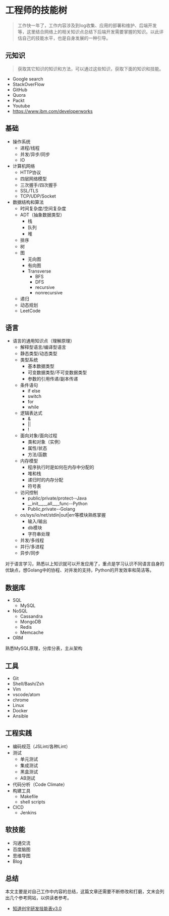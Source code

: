# 工程师的技能树
>工作快一年了，工作内容涉及到log收集、应用的部署和维护、后端开发等，这里结合网络上的相关知识点总结下后端开发需要掌握的知识。以此评估自己的技能水平，也是自身发展的一种引导。

## 元知识
>获取其它知识的知识和方法，可以通过这些知识，获取下面的知识和技能。

- Google search
- StackOverFlow
- GitHub
- Quora
- Packt
- Youtube
- https://www.ibm.com/developerworks

## 基础
- 操作系统
    - 进程/线程
    - 并发/异步/同步
    - IO
- 计算机网络
    - HTTP协议
    - 四层网络模型
    - 三次握手/四次握手
    - SSL/TLS
    - TCP/UDP/Socket
- 数据结构和算法
    - 时间复杂度/空间复杂度
    - ADT（抽象数据类型）
        - 栈
        - 队列
        - 堆
    - 排序
    - 树
    - 图
        - 无向图
        - 有向图
        - Transverse
            - BFS
            - DFS
            - recursive
            - nonrecursive
    - 递归
    - 动态规划
    - LeetCode

## 语言
- 语言的通用知识点（理解原理）
    - 解释型语言/编译型语言
    - 静态类型/动态类型
    - 类型系统
        - 基本数据类型
        - 可变数据类型/不可变数据类型
        - 参数的引用传递/副本传递
    - 条件语句
        - if else
        - switch
        - for
        - while
    - 逻辑表达式
        - &
        - ||
        - !
    - 面向对象/面向过程
        - 类和对象（实例）
        - 属性/状态
        - 方法/函数
    - 内存模型
        - 程序执行时是如何在内存中分配的
        - 堆和栈
        - 递归时的内存分配
        - 符号表
    - 访问控制
        - public/private/protect--Java
        - \_\_init\_\_,\_\_all\_\_,\_func--Python
        - Public,private--Golang
    - os/sys/io/net/stdin|out|err等模块熟练掌握
        - 输入/输出
        - db模块
        - 字符串处理
    - 并发/多线程
    - 并行/多进程
    - 异步/同步

对于语言学习，熟悉以上知识就可以开发应用了，重点是学习认识不同语言自身的优缺点，想Golang中的协程、对并发的支持，Python的开发效率和简洁等。

## 数据库
- SQL
    - MySQL
- NoSQL
    - Cassandra
    - MongoDB
    - Redis
    - Memcache
- ORM

熟悉MySQL原理，分库分表，主从架构

## 工具
- Git
- Shell/Bash/Zsh
- Vim
- vscode/atom
- chrome
- Linux
- Docker
- Ansible

## 工程实践
- 编码规范（JSLint/各种Lint）
- 测试
    - 单元测试
    - 集成测试
    - 黑盒测试
    - AB测试
- 代码分析（Code Climate）
- 构建工具
    - Makefile
    - shell scripts
- CICD
    - Jenkins

## 软技能
- 沟通交流
- 百度脑图
- 思维导图
- Blog

## 总结
本文主要是对自己工作中内容的总结，这篇文章还需要不断修改和打磨，文末会列出几个参考网站，以供读者参考。

- [知道创宇研发技能表v3.0](http://blog.knownsec.com/Knownsec_RD_Checklist/v3.0.html)